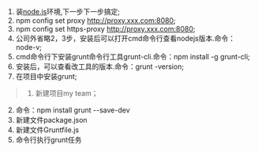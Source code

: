 
1. 装[node.js](http://nodejs.org)环境,下一步下一步搞定;
2. npm config set proxy http://proxy.xxx.com:8080;
3. npm config set https-proxy http://proxy.xxx.com:8080;
4. 公司外省略2，3步，安装后可以打开cmd命令行查看nodejs版本.命令：node-v;
5. cmd命令行下安装grunt命令行工具grunt-cli.命令：npm install -g grunt-cli;
6. 安装后，可以查看改工具的版本.命令：grunt -version;
7. 在项目中安装grunt;

>1. 新建项目my team；
2. 命令：npm install grunt --save-dev
3. 新建文件package.json
4. 新建文件Gruntfile.js
5. 命令行执行grunt任务